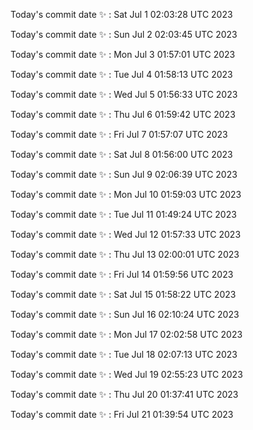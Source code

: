 Today's commit date ✨ : Sat Jul 1 02:03:28 UTC 2023 

Today's commit date ✨ : Sun Jul 2 02:03:45 UTC 2023 

Today's commit date ✨ : Mon Jul 3 01:57:01 UTC 2023 

Today's commit date ✨ : Tue Jul 4 01:58:13 UTC 2023 

Today's commit date ✨ : Wed Jul 5 01:56:33 UTC 2023 

Today's commit date ✨ : Thu Jul 6 01:59:42 UTC 2023 

Today's commit date ✨ : Fri Jul 7 01:57:07 UTC 2023 

Today's commit date ✨ : Sat Jul 8 01:56:00 UTC 2023 

Today's commit date ✨ : Sun Jul 9 02:06:39 UTC 2023 

Today's commit date ✨ : Mon Jul 10 01:59:03 UTC 2023 

Today's commit date ✨ : Tue Jul 11 01:49:24 UTC 2023 

Today's commit date ✨ : Wed Jul 12 01:57:33 UTC 2023 

Today's commit date ✨ : Thu Jul 13 02:00:01 UTC 2023 

Today's commit date ✨ : Fri Jul 14 01:59:56 UTC 2023 

Today's commit date ✨ : Sat Jul 15 01:58:22 UTC 2023 

Today's commit date ✨ : Sun Jul 16 02:10:24 UTC 2023 

Today's commit date ✨ : Mon Jul 17 02:02:58 UTC 2023 

Today's commit date ✨ : Tue Jul 18 02:07:13 UTC 2023 

Today's commit date ✨ : Wed Jul 19 02:55:23 UTC 2023 

Today's commit date ✨ : Thu Jul 20 01:37:41 UTC 2023 

Today's commit date ✨ : Fri Jul 21 01:39:54 UTC 2023 

